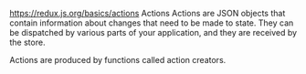 https://redux.js.org/basics/actions
Actions
Actions are JSON objects that contain information about changes that need to be made to state.
They can be dispatched by various parts of your application, and they are received by the store.

Actions are produced by functions called action creators.
